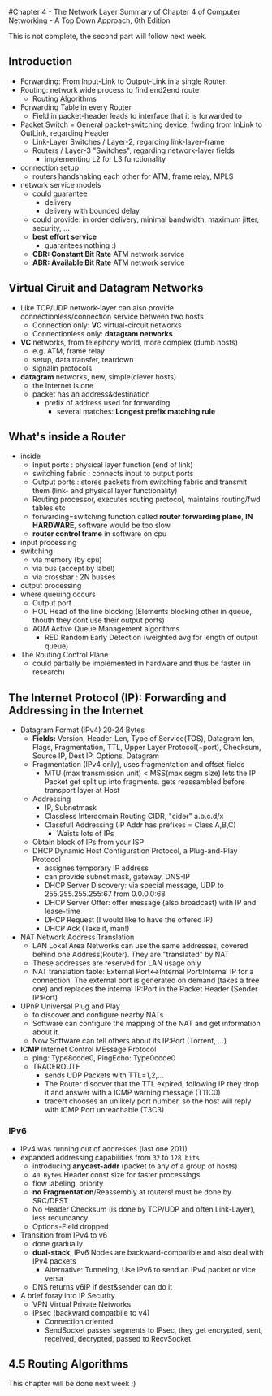 #Chapter 4 - The Network Layer
Summary of Chapter 4 of Computer Networking - A Top Down Approach, 6th Edition

This is not complete, the second part will follow next week.
## Introduction
- Forwarding: From Input-Link to Output-Link in a single Router
- Routing: network wide process to find end2end route
  - Routing Algorithms
- Forwarding Table in every Router
  - Field in packet-header leads to interface that it is forwarded to
- Packet Switch = General packet-switching device, fwding from InLink to OutLink, regarding Header
  - Link-Layer Switches / Layer-2, regarding link-layer-frame 
  - Routers / Layer-3 "Switches", regarding network-layer fields
    - implementing L2 for L3 functionality
- connection setup
  - routers handshaking each other for ATM, frame relay, MPLS
- network service models
  - could guarantee
    - delivery
    - delivery with bounded delay
  - could provide: in order delivery, minimal bandwidth, maximum jitter, security, ...
  - **best effort service**
    - guarantees nothing :)
  - **CBR: Constant Bit Rate** ATM network service
  - **ABR: Available Bit Rate** ATM network service

## Virtual Ciruit and Datagram Networks
- Like TCP/UDP network-layer can also provide connectionless/connection service between two hosts
  - Connection only: **VC** virtual-circuit networks
  - Connectionless only: **datagram networks**
- **VC** networks, from telephony world, more complex (dumb hosts)
  - e.g. ATM, frame relay
  - setup, data transfer, teardown
  - signalin protocols
- **datagram** networks, new, simple(clever hosts)
  - the Internet is one
  - packet has an address&destination
    - prefix of address used for forwarding
      - several matches: **Longest prefix matching rule**

## What's inside a Router
- inside
  - Input ports : physical layer function (end of link)
  - switching fabric : connects input to output ports
  - Output ports : stores packets from switching fabric and transmit them (link- and physical layer functionality)
  - Routing processor, executes routing protocol, maintains routing/fwd tables etc
  - forwarding=switching function called **router forwarding plane**, **IN HARDWARE**, software would be too slow
  - **router control frame** in software on cpu
- input processing
- switching
  - via memory (by cpu)
  - via bus (accept by label)
  - via crossbar : 2N busses
- output processing
- where queuing occurs
  - Output port
  - HOL Head of the line blocking (Elements blocking other in queue, thouth they dont use their output ports)
  - AQM Active Queue Management algorithms
    - RED Random Early Detection (weighted avg for length of output queue)
- The Routing Control Plane
  - could partially be implemented in hardware and thus be faster (in research)
  
## The Internet Protocol (IP): Forwarding and Addressing in the Internet
- Datagram Format (IPv4) 20-24 Bytes
  - **Fields:** Version, Header-Len, Type of Service(TOS), Datagram len, Flags, Fragmentation, TTL, Upper Layer Protocol(~port), Checksum, Source IP, Dest IP, Options, Datagram
  - Fragmentation (IPv4 only), uses fragmentation and offset fields
    - MTU (max transmission unit) < MSS(max segm size) lets the IP Packet get split up into fragments. gets reassambled before transport layer at Host
  - Addressing
    - IP, Subnetmask 
    - Classless Interdomain Routing CIDR, "cider" a.b.c.d/x
    - Classfull Addressing (IP Addr has prefixes = Class A,B,C)
      - Waists lots of IPs
  - Obtain block of IPs from your ISP
  - DHCP Dynamic Host Configuration Protocol, a Plug-and-Play Protocol
    - assignes temporary IP address
    - can provide subnet mask, gateway, DNS-IP
    - DHCP Server Discovery: via special message, UDP to 255.255.255.255:67 from 0.0.0.0:68
    - DHCP Server Offer: offer message (also broadcast) with IP and lease-time
    - DHCP Request (I would like to have the offered IP)
    - DHCP Ack (Take it, man!)
- NAT Network Address Translation
  - LAN Lokal Area Networks can use the same addresses, covered behind one Address(Router). They are "translated" by NAT
  - These addresses are reserved for LAN usage only 
  - NAT translation table: External Port<->Internal Port:Internal IP for a connection. The external port is generated on demand (takes a free one) and replaces the internal IP:Port in the Packet Header (Sender IP:Port)
- UPnP Universal Plug and Play
  - to discover and configure nearby NATs
  - Software can configure the mapping of the NAT and get information about it. 
  - Now Software can tell others about its IP:Port (Torrent, ...)
- **ICMP** Internet Control MEssage Protocol
  - ping: Type8code0, PingEcho: Type0code0
  - TRACEROUTE
    - sends UDP Packets with TTL=1,2,...
    - The Router discover that the TTL expired, following IP they drop it and answer with a ICMP warning message (T11C0)
    - tracert chooses an unlikely port number, so the host will reply with ICMP Port unreachable (T3C3)

### IPv6
  - IPv4 was running out of addresses (last one 2011)
  - expanded addressing capabilities from `32` to `128 bits`
    - introducing **anycast-addr** (packet to any of a group of hosts)
    - `40 Bytes` Header const size for faster processings
    - flow labeling, priority
    - **no Fragmentation**/Reassembly at routers! must be done by SRC/DEST
    - No Header Checksum (is done by TCP/UDP and often Link-Layer), less redundancy
    - Options-Field dropped
  - Transition from IPv4 to v6
    - done gradually
    - **dual-stack**, IPv6 Nodes are backward-compatible and also deal with IPv4 packets
      - Alternative: Tunneling, Use IPv6 to send an IPv4 packet or vice versa
    - DNS returns v6IP if dest&sender can do it
- A brief foray into IP Security
  - VPN Virtual Private Networks
  - IPsec (backward compatbile to v4)
    - Connection oriented
    - SendSocket passes segments to IPsec, they get encrypted, sent, received, decrypted, passed to RecvSocket

## 4.5 Routing Algorithms 
This chapter will be done next week :)